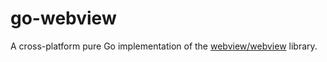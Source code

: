 # go-webview

A cross-platform pure Go implementation of the [webview/webview](https://github.com/webview/webview) library.
